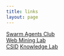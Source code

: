 ```yaml
---
title: links
layout: page
---
```


[Swarm Agents Club](http://www.swarma.org/swarma/)  
[Web Mining Lab](http://weblab.com.cityu.edu.hk/blog/)  
[CSID](http://csid.asu.edu) 
[Knowledge Lab](http://www.knowledgelab.org/)